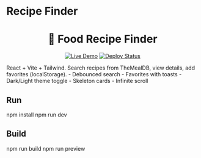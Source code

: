 # Recipe Finder
<div align="center">

# 🍳 Food Recipe Finder

[![Live Demo](https://img.shields.io/badge/Live%20Demo-Open%20App-2563EB?style=for-the-badge)](https://sahanxx.github.io/Recipe-Finder/)
[![Deploy Status](https://github.com/Sahanxx/Recipe-Finder/actions/workflows/deploy.yml/badge.svg)](https://github.com/Sahanxx/Recipe-Finder/actions/workflows/deploy.yml)


</div>
React + Vite + Tailwind. Search recipes from TheMealDB, view details, add favorites (localStorage).
- Debounced search
- Favorites with toasts
- Dark/Light theme toggle
- Skeleton cards
- Infinite scroll

## Run
npm install
npm run dev

## Build
npm run build
npm run preview
